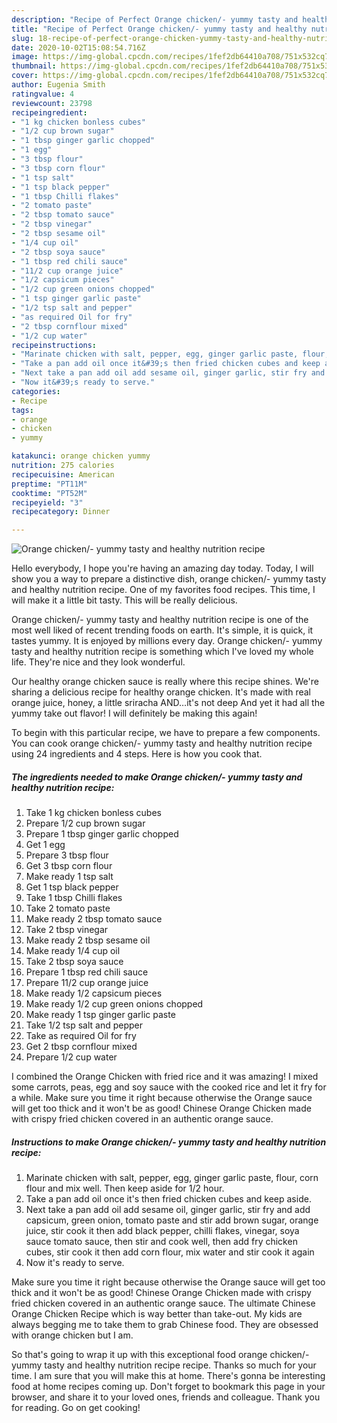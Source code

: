 ```yaml
---
description: "Recipe of Perfect Orange chicken/- yummy tasty and healthy nutrition recipe"
title: "Recipe of Perfect Orange chicken/- yummy tasty and healthy nutrition recipe"
slug: 18-recipe-of-perfect-orange-chicken-yummy-tasty-and-healthy-nutrition-recipe
date: 2020-10-02T15:08:54.716Z
image: https://img-global.cpcdn.com/recipes/1fef2db64410a708/751x532cq70/orange-chicken-yummy-tasty-and-healthy-nutrition-recipe-recipe-main-photo.jpg
thumbnail: https://img-global.cpcdn.com/recipes/1fef2db64410a708/751x532cq70/orange-chicken-yummy-tasty-and-healthy-nutrition-recipe-recipe-main-photo.jpg
cover: https://img-global.cpcdn.com/recipes/1fef2db64410a708/751x532cq70/orange-chicken-yummy-tasty-and-healthy-nutrition-recipe-recipe-main-photo.jpg
author: Eugenia Smith
ratingvalue: 4
reviewcount: 23798
recipeingredient:
- "1 kg chicken bonless cubes"
- "1/2 cup brown sugar"
- "1 tbsp ginger garlic chopped"
- "1 egg"
- "3 tbsp flour"
- "3 tbsp corn flour"
- "1 tsp salt"
- "1 tsp black pepper"
- "1 tbsp Chilli flakes"
- "2 tomato paste"
- "2 tbsp tomato sauce"
- "2 tbsp vinegar"
- "2 tbsp sesame oil"
- "1/4 cup oil"
- "2 tbsp soya sauce"
- "1 tbsp red chili sauce"
- "11/2 cup orange juice"
- "1/2 capsicum pieces"
- "1/2 cup green onions chopped"
- "1 tsp ginger garlic paste"
- "1/2 tsp salt and pepper"
- "as required Oil for fry"
- "2 tbsp cornflour mixed"
- "1/2 cup water"
recipeinstructions:
- "Marinate chicken with salt, pepper, egg, ginger garlic paste, flour, corn flour and mix well. Then keep aside for 1/2 hour."
- "Take a pan add oil once it&#39;s then fried chicken cubes and keep aside."
- "Next take a pan add oil add sesame oil, ginger garlic, stir fry and add capsicum, green onion, tomato paste and stir add brown sugar, orange juice, stir cook it then add black pepper, chilli flakes, vinegar, soya sauce tomato sauce, then stir and cook well, then add fry chicken cubes, stir cook it then add corn flour, mix water and stir cook it again"
- "Now it&#39;s ready to serve."
categories:
- Recipe
tags:
- orange
- chicken
- yummy

katakunci: orange chicken yummy 
nutrition: 275 calories
recipecuisine: American
preptime: "PT11M"
cooktime: "PT52M"
recipeyield: "3"
recipecategory: Dinner

---
```



![Orange chicken/- yummy tasty and healthy nutrition recipe](https://img-global.cpcdn.com/recipes/1fef2db64410a708/751x532cq70/orange-chicken-yummy-tasty-and-healthy-nutrition-recipe-recipe-main-photo.jpg)

Hello everybody, I hope you're having an amazing day today. Today, I will show you a way to prepare a distinctive dish, orange chicken/- yummy tasty and healthy nutrition recipe. One of my favorites food recipes. This time, I will make it a little bit tasty. This will be really delicious.

Orange chicken/- yummy tasty and healthy nutrition recipe is one of the most well liked of recent trending foods on earth. It's simple, it is quick, it tastes yummy. It is enjoyed by millions every day. Orange chicken/- yummy tasty and healthy nutrition recipe is something which I've loved my whole life. They're nice and they look wonderful.

Our healthy orange chicken sauce is really where this recipe shines. We&#39;re sharing a delicious recipe for healthy orange chicken. It&#39;s made with real orange juice, honey, a little sriracha AND…it&#39;s not deep And yet it had all the yummy take out flavor! I will definitely be making this again!


To begin with this particular recipe, we have to prepare a few components. You can cook orange chicken/- yummy tasty and healthy nutrition recipe using 24 ingredients and 4 steps. Here is how you cook that.

<!--inarticleads1-->

##### The ingredients needed to make Orange chicken/- yummy tasty and healthy nutrition recipe:

1. Take 1 kg chicken bonless cubes
1. Prepare 1/2 cup brown sugar
1. Prepare 1 tbsp ginger garlic chopped
1. Get 1 egg
1. Prepare 3 tbsp flour
1. Get 3 tbsp corn flour
1. Make ready 1 tsp salt
1. Get 1 tsp black pepper
1. Take 1 tbsp Chilli flakes
1. Take 2 tomato paste
1. Make ready 2 tbsp tomato sauce
1. Take 2 tbsp vinegar
1. Make ready 2 tbsp sesame oil
1. Make ready 1/4 cup oil
1. Take 2 tbsp soya sauce
1. Prepare 1 tbsp red chili sauce
1. Prepare 11/2 cup orange juice
1. Make ready 1/2 capsicum pieces
1. Make ready 1/2 cup green onions chopped
1. Make ready 1 tsp ginger garlic paste
1. Take 1/2 tsp salt and pepper
1. Take as required Oil for fry
1. Get 2 tbsp cornflour mixed
1. Prepare 1/2 cup water


I combined the Orange Chicken with fried rice and it was amazing! I mixed some carrots, peas, egg and soy sauce with the cooked rice and let it fry for a while. Make sure you time it right because otherwise the Orange sauce will get too thick and it won&#39;t be as good! Chinese Orange Chicken made with crispy fried chicken covered in an authentic orange sauce. 

<!--inarticleads2-->

##### Instructions to make Orange chicken/- yummy tasty and healthy nutrition recipe:

1. Marinate chicken with salt, pepper, egg, ginger garlic paste, flour, corn flour and mix well. Then keep aside for 1/2 hour.
1. Take a pan add oil once it&#39;s then fried chicken cubes and keep aside.
1. Next take a pan add oil add sesame oil, ginger garlic, stir fry and add capsicum, green onion, tomato paste and stir add brown sugar, orange juice, stir cook it then add black pepper, chilli flakes, vinegar, soya sauce tomato sauce, then stir and cook well, then add fry chicken cubes, stir cook it then add corn flour, mix water and stir cook it again
1. Now it&#39;s ready to serve.


Make sure you time it right because otherwise the Orange sauce will get too thick and it won&#39;t be as good! Chinese Orange Chicken made with crispy fried chicken covered in an authentic orange sauce. The ultimate Chinese Orange Chicken Recipe which is way better than take-out. My kids are always begging me to take them to grab Chinese food. They are obsessed with orange chicken but I am. 

So that's going to wrap it up with this exceptional food orange chicken/- yummy tasty and healthy nutrition recipe recipe. Thanks so much for your time. I am sure that you will make this at home. There's gonna be interesting food at home recipes coming up. Don't forget to bookmark this page in your browser, and share it to your loved ones, friends and colleague. Thank you for reading. Go on get cooking!

